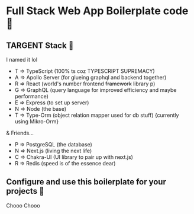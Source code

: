 # Full Stack Web App Boilerplate code 🌌

## TARGENT Stack 🚀

I named it lol

- T => TypeScript (100% ts coz TYPESCRIPT SUPREMACY)
- A => Apollo Server (for glueing graphql and backend together)
- R => React (world's number frontend ~~framework~~ library p)
- G => GraphQL (query language for improved efficiency and maybe performance)
- E => Express (to set up server)
- N => Node (the base)
- T => Type-Orm (object relation mapper used for db stuff)
  {currently using Mikro-Orm}

& Friends...

- P => PostgreSQL (the database)
- N => Next.js (living the next life)
- C => Chakra-UI (UI library to pair up with next.js)
- R => Redis (speed is of the essence dear)

## Configure and use this boilerplate for your projects 🚂

Chooo Chooo
